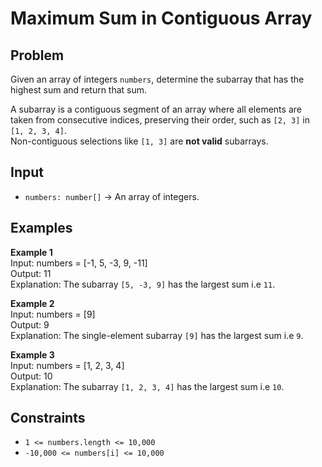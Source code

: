 # Maximum Sum in Contiguous Array

## Problem
Given an array of integers `numbers`, determine the subarray that has the highest sum and return that sum.

A subarray is a contiguous segment of an array where all elements are taken from consecutive indices, preserving their order, such as `[2, 3]` in `[1, 2, 3, 4]`.  
Non-contiguous selections like `[1, 3]` are **not valid** subarrays.

## Input
- `numbers: number[]` → An array of integers.

## Examples

**Example 1**  
Input: numbers = [-1, 5, -3, 9, -11]  
Output: 11  
Explanation: The subarray `[5, -3, 9]` has the largest sum i.e `11`.

**Example 2**  
Input: numbers = [9]  
Output: 9  
Explanation: The single-element subarray `[9]` has the largest sum i.e `9`.

**Example 3**  
Input: numbers = [1, 2, 3, 4]  
Output: 10  
Explanation: The subarray `[1, 2, 3, 4]` has the largest sum i.e `10`.

## Constraints
- `1 <= numbers.length <= 10,000`  
- `-10,000 <= numbers[i] <= 10,000`



